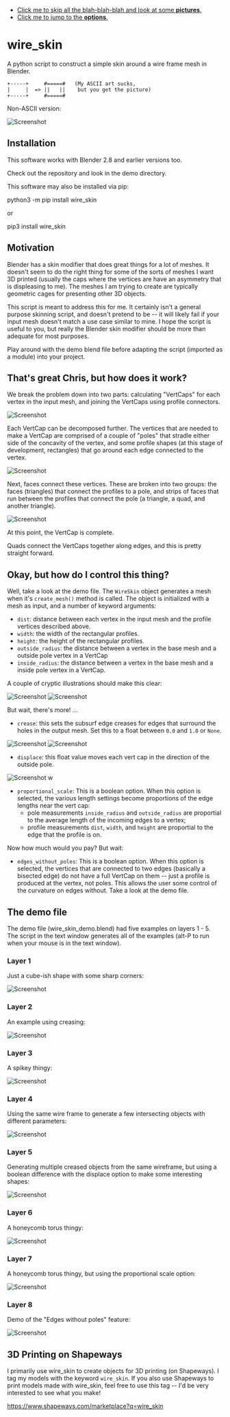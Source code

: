 * [Click me to skip all the blah-blah-blah and look at some **pictures**.](#the-demo-file)
* [Click me to jump to the **options**.](#okay-but-how-do-i-control-this-thing)

# wire_skin
A python script to construct a simple skin around a wire frame mesh in Blender.

```
+-----+     #=====#   (My ASCII art sucks,
|     |  => ||   ||    but you get the picture)
+-----+     #=====#
```

Non-ASCII version:

![Screenshot](documentation/wire_skin_demo1.png?raw=true "Screenshot")

## Installation

This software works with Blender 2.8 and earlier versions too.

Check out the repository and look in the demo directory.

This software may also be installed via pip:

python3 -m pip install wire_skin

or

pip3 install wire_skin

## Motivation
Blender has a skin modifier that does great things for a lot of meshes. It doesn't seem to do the right thing for some of the sorts of meshes I want 3D printed (usually the caps where the vertices are have an asymmetry that is displeasing to me). The meshes I am trying to create are typically geometric cages for presenting other 3D objects.

This script is meant to address this for me. It certainly isn't a general purpose skinning script, and doesn't pretend to be -- it will likely fail if your input mesh doesn't match a use case similar to mine. I hope the script is useful to you, but really the Blender skin modifier should be more than adequate for most purposes.

Play around with the demo blend file before adapting the script (imported as a module) into your project.

## That's great Chris, but how does it work?

We break the problem down into two parts: calculating "VertCaps" for each vertex in the input mesh, and joining the VertCaps using profile connectors.

![Screenshot](documentation/wire_skin_demo2.png?raw=true "Screenshot")

Each VertCap can be decomposed further. The vertices that are needed to make a VertCap are comprised of a couple of "poles" that stradle either side of the concavity of the vertex, and some profile shapes (at this stage of development, rectangles) that go around each edge connected to the vertex.

![Screenshot](documentation/wire_skin_demo3.png?raw=true "Screenshot")

Next, faces connect these vertices. These are broken into two groups: the faces (triangles) that connect the profiles to a pole, and strips of faces that run between the profiles that connect the pole (a triangle, a quad, and another triangle).

![Screenshot](documentation/wire_skin_demo4.png?raw=true "Screenshot")

At this point, the VertCap is complete.

Quads connect the VertCaps together along edges, and this is pretty straight forward.

## Okay, but how do I control this thing?

Well, take a look at the demo file. The `WireSkin` object generates a mesh when it's `create_mesh()` method is called. The object is initialized with a mesh as input, and a number of keyword arguments:

* `dist`: distance between each vertex in the input mesh and the profile vertices described above.
* `width`: the width of the rectangular profiles.
* `height`: the height of the rectangular profiles.
* `outside_radius`: the distance between a vertex in the base mesh and a outside pole vertex in a VertCap
* `inside_radius`: the distance between a vertex in the base mesh and a inside pole vertex in a VertCap.

A couple of cryptic illustrations should make this clear:

![Screenshot](documentation/wire_skin_demo5.png?raw=true "Screenshot")
![Screenshot](documentation/wire_skin_demo6.png?raw=true "Screenshot")

But wait, there's more! ...

* `crease`: this sets the subsurf edge creases for edges that surround the holes in the output mesh. Set this to a float between `0.0` and `1.0` or `None`.

![Screenshot](documentation/wire_skin_demo_crease_0.0.png?raw=true "Screenshot")
![Screenshot](documentation/wire_skin_demo_crease_1.0.png?raw=true "Screenshot")

* `displace`: this float value moves each vert cap in the direction of the outside pole.

![Screenshot](documentation/wire_skin_demo_displace.png?raw=true "Screenshot")
w

* `proportional_scale`: This is a boolean option. When this option is selected, the various length settings become proportions of the edge lengths near the vert cap:
  * pole measurements `inside_radius` and `outside_radius` are proportial to the average length of the incoming edges to a vertex;
  * profile measurements `dist`, `width`, and `height` are proportial to the edge that the profile is on.

Now how much would you pay? But wait:

* `edges_without_poles`: This is a boolean option. When this option is selected, the vertices that are connected to two edges (basically a bisected edge) do not have a full VertCap on them -- just a profile is produced at the vertex, not poles. This allows the user some control of the curvature on edges without. Take a look at the demo file.

## The demo file

The demo file (wire_skin_demo.blend) had five examples on layers 1 - 5. The script in the text window generates all of the examples (alt-P to run when your mouse is in the text window).

### Layer 1

Just a cube-ish shape with some sharp corners:

![Screenshot](documentation/wire_skin_demo_layer1.png?raw=true "Screenshot")

### Layer 2

An example using creasing:

![Screenshot](documentation/wire_skin_demo_layer2.png?raw=true "Screenshot")

### Layer 3

A spikey thingy:

![Screenshot](documentation/wire_skin_demo_layer3.png?raw=true "Screenshot")

### Layer 4

Using the same wire frame to generate a few intersecting objects with different parameters:

![Screenshot](documentation/wire_skin_demo_layer4.png?raw=true "Screenshot")

### Layer 5

Generating multiple creased objects from the same wireframe, but using a boolean difference with the displace option to make some interesting shapes:

![Screenshot](documentation/wire_skin_demo_layer5.png?raw=true "Screenshot")

### Layer 6

A honeycomb torus thingy:

![Screenshot](documentation/wire_skin_demo_layer6.png?raw=true "Screenshot")

### Layer 7

A honeycomb torus thingy, but using the proportional scale option:

![Screenshot](documentation/wire_skin_demo_layer7.png?raw=true "Screenshot")

### Layer 8

Demo of the "Edges without poles" feature:

![Screenshot](documentation/wire_skin_demo_layer8.png?raw=true "Screenshot")

## 3D Printing on Shapeways

I primarily use wire_skin to create objects for 3D printing (on Shapeways). I tag my models with the keyword `wire_skin`. If you also use Shapeways to print models made with wire_skin, feel free to use this tag -- I'd be very interested to see what you make!

https://www.shapeways.com/marketplace?q=wire_skin
